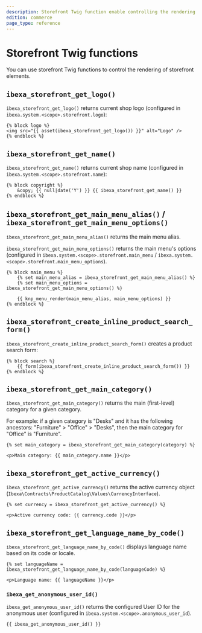 ```yaml
---
description: Storefront Twig function enable controlling the rendering of storefront elements.
edition: commerce
page_type: reference
---
```


# Storefront Twig functions

You can use storefront Twig functions to control the rendering of storefront elements.

## `ibexa_storefront_get_logo()`

`ibexa_storefront_get_logo()` returns current shop logo (configured in `ibexa.system.<scope>.storefront.logo`):

``` html+twig
{% block logo %}
<img src="{{ asset(ibexa_storefront_get_logo()) }}" alt="Logo" />
{% endblock %}
```

## `ibexa_storefront_get_name()`

`ibexa_storefront_get_name()` returns current shop name (configured in `ibexa.system.<scope>.storefront.name`):

``` html+twig
{% block copyright %}
    &copy; {{ null|date('Y') }} {{ ibexa_storefront_get_name() }}
{% endblock %}
```

## `ibexa_storefront_get_main_menu_alias()` / `ibexa_storefront_get_main_menu_options()`

`ibexa_storefront_get_main_menu_alias()` returns the main menu alias.

`ibexa_storefront_get_main_menu_options()` returns the main menu's options (configured in `ibexa.system.<scope>.storefront.main_menu` / `ibexa.system.<scope>.storefront.main_menu_options`).

``` html+twig
{% block main_menu %}
    {% set main_menu_alias = ibexa_storefront_get_main_menu_alias() %}
    {% set main_menu_options = ibexa_storefront_get_main_menu_options() %}

    {{ knp_menu_render(main_menu_alias, main_menu_options) }}
{% endblock %}
```

## `ibexa_storefront_create_inline_product_search_form()`

`ibexa_storefront_create_inline_product_search_form()` creates a product search form:

``` html+twig
{% block search %}
    {{ form(ibexa_storefront_create_inline_product_search_form()) }}
{% endblock %}
```

## `ibexa_storefront_get_main_category()`

`ibexa_storefront_get_main_category()` returns the main (first-level) category for a given category.

For example: if a given category is "Desks" and it has the following ancestors: "Furniture" > "Office" > "Desks",
then the main category for "Office" is "Furniture".

``` html+twig
{% set main_category = ibexa_storefront_get_main_category(category) %}

<p>Main category: {{ main_category.name }}</p>
```

## `ibexa_storefront_get_active_currency()`

`ibexa_storefront_get_active_currency()` returns the active currency object (`Ibexa\Contracts\ProductCatalog\Values\CurrencyInterface`).

``` html+twig
{% set currency = ibexa_storefront_get_active_currency() %}

<p>Active currency code: {{ currency.code }}</p>
```

## `ibexa_storefront_get_language_name_by_code()`

`ibexa_storefront_get_language_name_by_code()` displays language name based on its code or locale.

``` html+twig
{% set languageName = ibexa_storefront_get_language_name_by_code(languageCode) %}

<p>Language name: {{ languageName }}</p>
```

### `ibexa_get_anonymous_user_id()`

`ibexa_get_anonymous_user_id()` returns the configured User ID for the anonymous user (configured in `ibexa.system.<scope>.anonymous_user_id`).

``` html+twig
{{ ibexa_get_anonymous_user_id() }}
```
